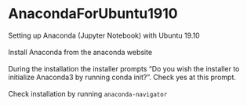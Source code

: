 # AnacondaForUbuntu1910
Setting up Anaconda (Jupyter Notebook) with Ubuntu 19.10<br><br>
Install Anaconda from the anaconda website<br><br>
During the installation the installer prompts “Do you wish the installer to initialize Anaconda3 by running conda init?”. Check yes at this prompt.<br><br>
Check installation by running ``anaconda-navigator``<br><br>

